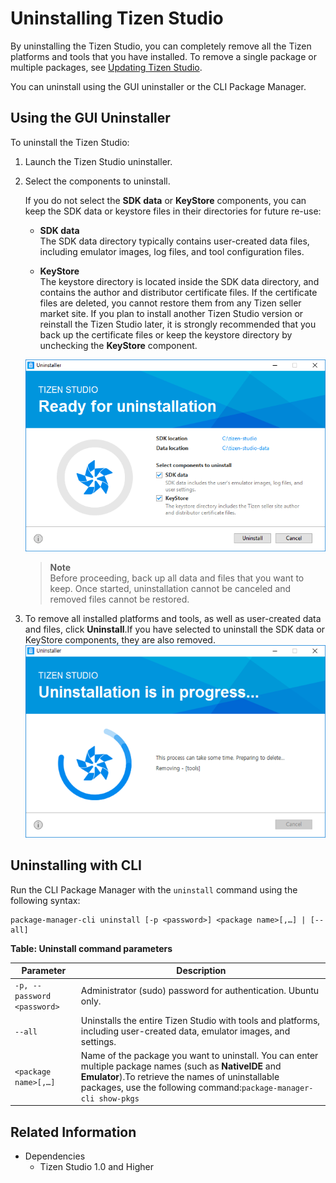 # Uninstalling Tizen Studio

By uninstalling the Tizen Studio, you can completely remove all the Tizen platforms and tools that you have installed. To remove a single package or multiple packages, see [Updating Tizen Studio](updating-sdk.md).

You can uninstall using the GUI uninstaller or the CLI Package Manager.

## Using the GUI Uninstaller

To uninstall the Tizen Studio:

1. Launch the Tizen Studio uninstaller.

2. Select the components to uninstall.

   If you do not select the **SDK data** or **KeyStore** components, you can keep the SDK data or keystore files in their directories for future re-use:

   - **SDK data**  
   The SDK data directory typically contains user-created data files, including emulator images, log files, and tool configuration files.

   - **KeyStore**  
   The keystore directory is located inside the SDK data directory, and contains the author and distributor certificate files. If the certificate files are deleted, you cannot restore them from any Tizen seller market site. If you plan to install another Tizen Studio version or reinstall the Tizen Studio later, it is strongly recommended that you back up the certificate files or keep the keystore directory by unchecking the **KeyStore** component.

   ![Uninstaller selections](./media/uninstall_sdk_selection.png)

   > **Note**  
   > Before proceeding, back up all data and files that you want to keep. Once started, uninstallation cannot be canceled and removed files cannot be restored.

3. To remove all installed platforms and tools, as well as user-created data and files, click **Uninstall**.If you have selected to uninstall the SDK data or KeyStore components, they are also removed.  
![Uninstallation in progress](./media/uninstall_sdk_progress.png)

## Uninstalling with CLI

Run the CLI Package Manager with the `uninstall` command using the following syntax:

```
package-manager-cli uninstall [-p <password>] <package name>[,…] | [--all]
```

**Table: Uninstall command parameters**

| Parameter                   | Description                              |
| --------------------------- | ---------------------------------------- |
| `-p, --password <password>` | Administrator (sudo) password for authentication. Ubuntu only. |
| `--all`                     | Uninstalls the entire Tizen Studio with tools and platforms, including user-created data, emulator images, and settings. |
| `<package name>[,…]`        | Name of the package you want to uninstall. You can enter multiple package names (such as **NativeIDE** and **Emulator**).To retrieve the names of uninstallable packages, use the following command:`package-manager-cli show-pkgs` |

## Related Information
* Dependencies
  - Tizen Studio 1.0 and Higher

